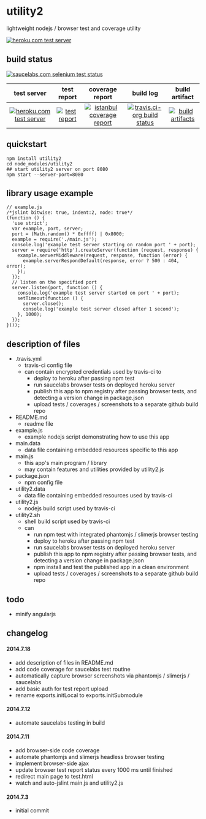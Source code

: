 utility2
==========
lightweight nodejs / browser test and coverage utility

[![heroku.com test server](https://kaizhu256.github.io/utility2-data/build.travis-ci.org/latest.unstable/test-report.screenshot.heroku.png)](https://hrku01-utility2.herokuapp.com/test/test.html)

## build status
[![saucelabs.com selenium test status](https://saucelabs.com/browser-matrix/sclb01-utility2.svg)](https://saucelabs.com/u/sclb01-utility2)

 test server | test report | coverage report | build log | build artifact
:-----------:|:-----------:|:---------------:|:---------:|:--------------:
[![heroku.com test server](https://kaizhu256.github.io/public/heroku-logo-light-88x31.png)](https://hrku01-utility2.herokuapp.com/test/test.html) | [![test report](https://kaizhu256.github.io/utility2-data/build.travis-ci.org/latest.unstable/test-report.badge.svg)](https://kaizhu256.github.io/utility2-data/build.travis-ci.org/latest.unstable/test-report.html) | [![istanbul coverage report](https://kaizhu256.github.io/utility2-data/build.travis-ci.org/latest.unstable/coverage-report.badge.svg)](https://kaizhu256.github.io/utility2-data/build.travis-ci.org/latest.unstable/coverage-report.html/utility2/index.html) | [![travis.ci-org build status](https://api.travis-ci.org/kaizhu256/utility2.svg)](https://travis-ci.org/kaizhu256/utility2) | [![build artifacts](https://kaizhu256.github.io/public/glyphicons_free/glyphicons/png/glyphicons_144_folder_open.png)](https://github.com/kaizhu256/utility2-data/tree/gh-pages/build.travis-ci.org/latest.unstable)

## quickstart
```
npm install utility2
cd node_modules/utility2
## start utility2 server on port 8080
npm start --server-port=8080
```

## library usage example
```
// example.js
/*jslint bitwise: true, indent:2, node: true*/
(function () {
  'use strict';
  var example, port, server;
  port = (Math.random() * 0xffff) | 0x8000;
  example = require('./main.js');
  console.log('example test server starting on random port ' + port);
  server = require('http').createServer(function (request, response) {
    example.serverMiddleware(request, response, function (error) {
      example.serverRespondDefault(response, error ? 500 : 404, error);
    });
  });
  // listen on the specified port
  server.listen(port, function () {
    console.log('example test server started on port ' + port);
    setTimeout(function () {
      server.close();
      console.log('example test server closed after 1 second');
    }, 1000);
  });
}());
```

## description of files
- .travis.yml
  - travis-ci config file
  - can contain encrypted credentials used by travis-ci to
    - deploy to heroku after passing npm test
    - run saucelabs browser tests on deployed heroku server
    - publish this app to npm registry after passing browser tests,
      and detecting a version change in package.json
    - upload tests / coverages / screenshots to a separate github build repo
- README.md
  - readme file
- example.js
  - example nodejs script demonstrating how to use this app
- main.data
  - data file containing embedded resources specific to this app
- main.js
  - this app's main program / library
  - may contain features and utilities provided by utility2.js
- package.json
  - npm config file
- utility2.data
  - data file containing embedded resources used by travis-ci
- utility2.js
  - nodejs build script used by travis-ci
- utility2.sh
  - shell build script used by travis-ci
  - can
    - run npm test with integrated phantomjs / slimerjs browser testing
    - deploy to heroku after passing npm test
    - run saucelabs browser tests on deployed heroku server
    - publish this app to npm registry after passing browser tests,
      and detecting a version change in package.json
    - npm install and test the published app in a clean environment
    - upload tests / coverages / screenshots to a separate github build repo

## todo
- minify angularjs

## changelog
#### 2014.7.18
- add description of files in README.md
- add code coverage for saucelabs test routine
- automatically capture browser screenshots via phantomjs / slimerjs / saucelabs
- add basic auth for test report upload
- rename exports.initLocal to exports.initSubmodule

#### 2014.7.12
- automate saucelabs testing in build

#### 2014.7.11
- add browser-side code coverage
- automate phantomjs and slimerjs headless browser testing
- implement browser-side ajax
- update browser test report status every 1000 ms until finished
- redirect main page to test.html
- watch and auto-jslint main.js and utility2.js

#### 2014.7.3
- initial commit
